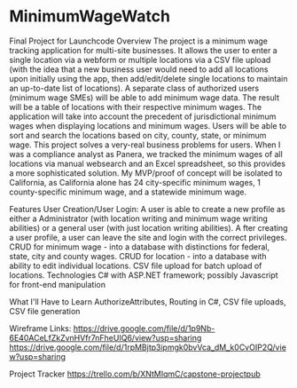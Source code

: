 # MinimumWageWatch
Final Project for Launchcode
Overview
The project is a minimum wage tracking application for multi-site businesses. 
It allows the user to enter a single location via a webform or multiple locations via a CSV file upload (with the idea that a new 
business user would need to add all locations upon initially using the app, then add/edit/delete single locations to maintain an 
up-to-date list of locations). A separate class of authorized users (minimum wage SMEs) will be able to add minimum wage data. The
result will be a table of locations with their respective minimum wages. The application will take into account the precedent of 
jurisdictional minimum wages when displaying locations and minimum wages. Users will be able to sort and search the locations based on
city, county, state, or minimum wage. This project solves a very-real business problems for users. 
When I was a compliance analyst as Panera, we tracked the minimum wages of all locations via manual websearch and an 
Excel spreadsheet, so this provides a more sophisticated solution. My MVP/proof of concept will be isolated to California, 
as California alone has 24 city-specific minimum wages, 1 county-specific minimum wage, and a statewide minimum wage.

Features
User Creation/User Login: A user is able to create a new profile as either a Administrator 
(with location writing and minimum wage writing abilities) or a general user (with just location writing abilities). A
fter creating a user profile, a user can leave the site and login with the correct privileges.
CRUD for minimum wage - into a database with distinctions for federal, state, city and county wages.
CRUD for location - into a database with ability to edit individual locations.
CSV file upload for batch upload of locations.
Technologies
C# with ASP.NET framework; possibly Javascript for front-end manipulation

What I'll Have to Learn
AuthorizeAttributes, Routing in C#, CSV file uploads, CSV file generation

Wireframe Links:
https://drive.google.com/file/d/1p9Nb-6E40ACeLfZkZvnHVfr7nFheUIQ6/view?usp=sharing https://drive.google.com/file/d/1rpMBjtp3ipmgk0bvVca_dM_k0CvOIP2Q/view?usp=sharing

Project Tracker
https://trello.com/b/XNtMIqmC/capstone-projectpub
